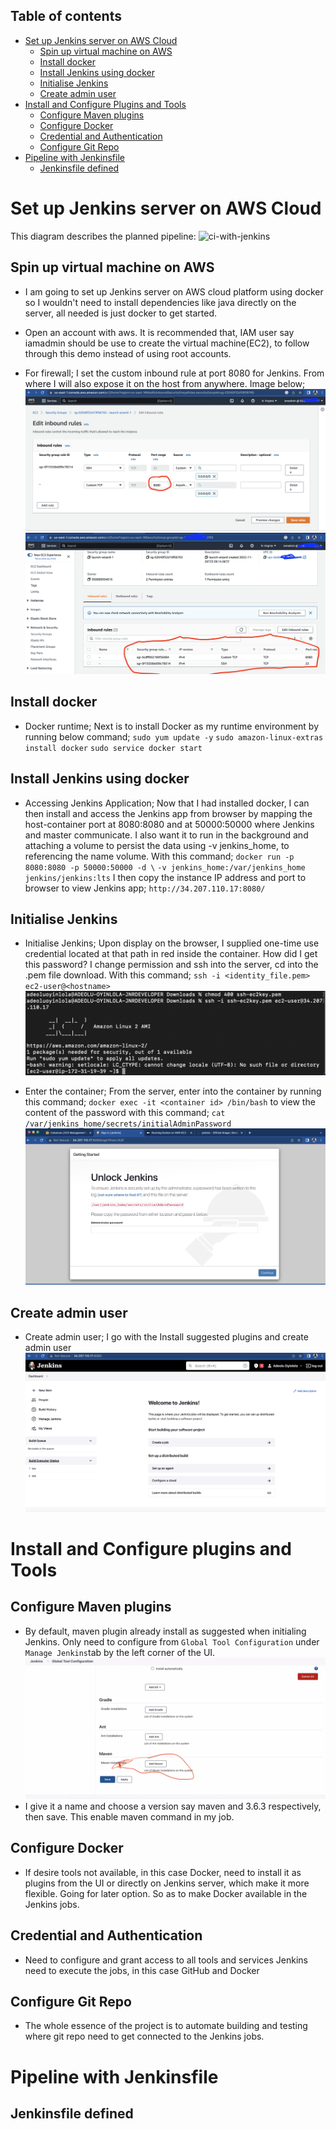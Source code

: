 
## Table of contents

<!-- TOC -->
* [Set up Jenkins server on AWS Cloud](#set-up-jenkins-server-on-aws-cloud)
  * [Spin up virtual machine on AWS](#spin-up-virtual-machine-on-aws)
  * [Install docker](#install-docker)
  * [Install Jenkins using docker](#install-jenkins-using-docker)
  * [Initialise Jenkins](#initialise-jenkins)
  * [Create admin user](#create-admin-user)
* [Install and Configure Plugins and Tools](#install-and-configure-plugins-and-tools)
  * [Configure Maven plugins](#configure-maven-plugins)
  * [Configure Docker](#configure-docker)
  * [Credential and Authentication](#credential-authentication)
  * [Configure Git Repo](#configure-git-repo)
* [Pipeline with Jenkinsfile](#pipeline-with-jenkinsfile)
  * [Jenkinsfile defined](#jenkinsfile-defined)
<!-- TOC -->

# Set up Jenkins server on AWS Cloud

This diagram describes the planned pipeline:
![ci-with-jenkins](assets/ci-with-jenkins.svg)

## Spin up virtual machine on AWS
- I am going to set up Jenkins server on AWS cloud platform using docker so I wouldn't need to install dependencies like java directly on the server, all needed is just docker to get started.

- Open an account with aws. It is recommended that, IAM user say iamadmin should be use to create the virtual machine(EC2), to follow through this demo instead of using root accounts.

- For firewall; I set the custom inbound rule at port 8080 for Jenkins. From where I will also expose it on the host from anywhere. Image below;
![aws-1](assets/aws-1.png)
![aws-2](assets/aws-2.png)

## Install docker
- Docker runtime; Next is to install Docker as my runtime environment by running below command;
    ```sudo yum update -y```
    ```sudo amazon-linux-extras install docker```
    ```sudo service docker start```

## Install Jenkins using docker
- Accessing Jenkins Application; Now that I had installed docker, I can then install and access the Jenkins app from browser by mapping the host-container port at 8080:8080 and at 50000:50000 where Jenkins and master communicate. I also want it to run in the background and attaching a volume to persist the data using -v jenkins_home, to referencing the name volume. With this command; 
    ``docker run -p 8080:8080 -p 50000:50000 -d \``
    `-v jenkins_home:/var/jenkins_home jenkins/jenkins:lts`
I then copy the instance IP address and port to browser to view Jenkins app; ```http://34.207.110.17:8080/```

## Initialise Jenkins
- Initialise Jenkins; Upon display on the browser, I supplied one-time use credential located at that path in red inside the container. 
How did I get this password? I change permission and ssh into the server, cd into the .pem file download. With this command; ```ssh -i <identity_file.pem> ec2-user@<hostname>```
![aws-3](assets/aws-3.png)

- Enter the container; From the server, enter into the container by running this command;
    ```docker exec -it <container id> /bin/bash```
to view the content of the password with this command;
    ```cat /var/jenkins_home/secrets/initialAdminPassword```
![aws-4](assets/aws-4.png)

## Create admin user
- Create admin user; I go with the Install suggested plugins and create admin user
![aws-5](assets/aws-5.png)

# Install and Configure plugins and Tools

## Configure Maven plugins
- By default, maven plugin already install as suggested when initialing Jenkins. Only need to configure from  `Global Tool Configuration` under ``Manage Jenkins``tab by the left corner of the UI. 
![maven-config](assets/maven-config.png)
- I give it a name and choose a version say maven and 3.6.3 respectively, then save. This enable maven command in my job. 

## Configure Docker
- If desire tools not available, in this case Docker, need to install it as plugins from the UI or directly on Jenkins server, which make it more flexible. Going for later option. So as to make Docker available in the Jenkins jobs.

## Credential and Authentication
- Need to configure and grant access to all tools and services Jenkins need to execute the jobs, in this case GitHub and Docker

## Configure Git Repo
- The whole essence of the project is to automate building and testing where git repo need to get connected to the Jenkins jobs.

# Pipeline with Jenkinsfile

## Jenkinsfile defined